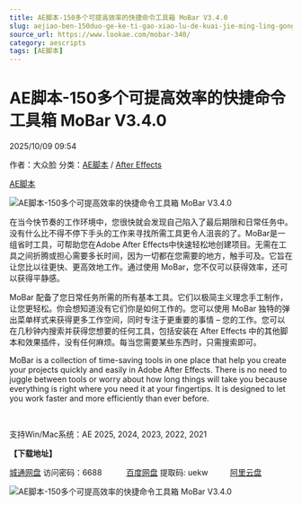 ```yaml
---
title: AE脚本-150多个可提高效率的快捷命令工具箱 MoBar V3.4.0
slug: aejiao-ben-150duo-ge-ke-ti-gao-xiao-lu-de-kuai-jie-ming-ling-gong-ju-xiang-mobar-v3-4-0
source_url: https://www.lookae.com/mobar-340/
category: aescripts
tags: [AE脚本]
---
```

# AE脚本-150多个可提高效率的快捷命令工具箱 MoBar V3.4.0

2025/10/09 09:54

作者：大众脸
分类：[AE脚本](https://www.lookae.com/after-effects/aescripts/) / [After Effects](https://www.lookae.com/after-effects/)

[AE脚本](https://www.lookae.com/tag/ae%e8%84%9a%e6%9c%ac/)

![AE脚本-150多个可提高效率的快捷命令工具箱 MoBar V3.4.0](https://www.lookae.com/wp-content/uploads/2022/06/MoBar-.jpg "AE脚本-150多个可提高效率的快捷命令工具箱 MoBar V3.4.0-LookAE.com")

在当今快节奏的工作环境中，您很快就会发现自己陷入了最后期限和日常任务中。没有什么比不得不停下手头的工作来寻找所需工具更令人沮丧的了。MoBar是一组省时工具，可帮助您在Adob​​e After Effects中快速轻松地创建项目。无需在工具之间折腾或担心需要多长时间，因为一切都在您需要的地方，触手可及。它旨在让您比以往更快、更高效地工作。通过使用 MoBar，您不仅可以获得效率，还可以获得平静感。

MoBar 配备了您日常任务所需的所有基本工具。它们以极简主义理念手工制作，让您更轻松。你会想知道没有它们你是如何工作的。您可以使用 MoBar 独特的弹出菜单样式来获得更多工作空间，同时专注于更重要的事情 – 您的工作。您可以在几秒钟内搜索并获得您想要的任何工具，包括安装在 After Effects 中的其他脚本和效果插件，没有任何麻烦。每当您需要某些东西时，只需搜索即可。

MoBar is a collection of time-saving tools in one place that help you create your projects quickly and easily in Adobe After Effects. There is no need to juggle between tools or worry about how long things will take you because everything is right where you need it at your fingertips. It is designed to let you work faster and more efficiently than ever before.

[﻿﻿﻿](https://cloud.video.taobao.com//play/u/705956171/p/1/e/6/t/1/362320005646.mp4)

支持Win/Mac系统：AE 2025, 2024, 2023, 2022, 2021

**【下载地址】**

[城通网盘](https://url70.ctfile.com/f/2827370-8448583818-a2df9c?p=4431) 访问密码：6688           [百度网盘](https://pan.baidu.com/s/1ipsV4UcV4Ja6v3cNJbPHAA?pwd=uekw) 提取码: uekw          [阿里云盘](https://www.alipan.com/s/xaPeUkaqobV)

![AE脚本-150多个可提高效率的快捷命令工具箱 MoBar V3.4.0](https://img.alicdn.com/imgextra/i2/705956171/O1CN01gi4em51vSMsejqaaj_!!705956171.jpg "AE脚本-150多个可提高效率的快捷命令工具箱 MoBar V3.4.0-LookAE.com")
